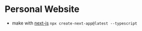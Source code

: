 # Personal Website

- make with [next-js](https://nextjs.org/) `npx create-next-app@latest --typescript`
